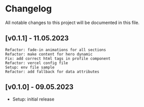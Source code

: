 # Changelog

All notable changes to this project will be documented in this file.

## [v0.1.1] - 11.05.2023
	Refactor: fade-in animations for all sections
	Refactor: make content for hero dynamic
	Fix: add correct html tags in profile component
	Refactor: vercel config file
	Setup: env file sample
	Refactor: add fallback for data attributes

## [v0.1.0] - 09.05.2023
- Setup: initial release



